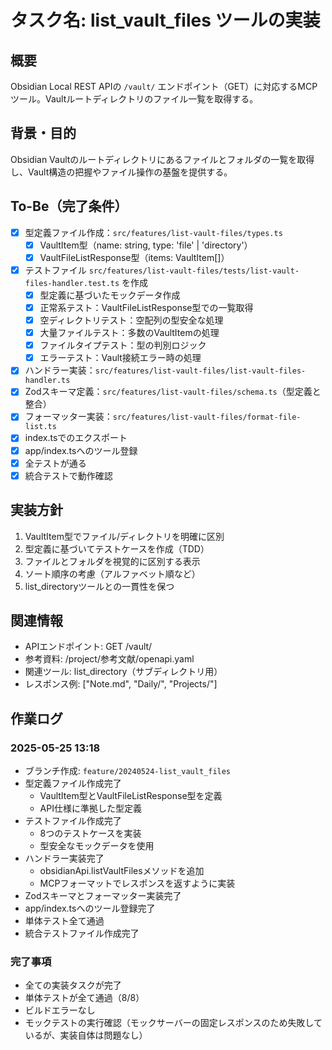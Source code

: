 # タスク名: list_vault_files ツールの実装

## 概要
Obsidian Local REST APIの `/vault/` エンドポイント（GET）に対応するMCPツール。Vaultルートディレクトリのファイル一覧を取得する。

## 背景・目的
Obsidian Vaultのルートディレクトリにあるファイルとフォルダの一覧を取得し、Vault構造の把握やファイル操作の基盤を提供する。

## To-Be（完了条件）
- [x] 型定義ファイル作成：`src/features/list-vault-files/types.ts`
  - [x] VaultItem型（name: string, type: 'file' | 'directory'）
  - [x] VaultFileListResponse型（items: VaultItem[]）
- [x] テストファイル `src/features/list-vault-files/tests/list-vault-files-handler.test.ts` を作成
  - [x] 型定義に基づいたモックデータ作成
  - [x] 正常系テスト：VaultFileListResponse型での一覧取得
  - [x] 空ディレクトリテスト：空配列の型安全な処理
  - [x] 大量ファイルテスト：多数のVaultItemの処理
  - [x] ファイルタイプテスト：型の判別ロジック
  - [x] エラーテスト：Vault接続エラー時の処理
- [x] ハンドラー実装：`src/features/list-vault-files/list-vault-files-handler.ts`
- [x] Zodスキーマ定義：`src/features/list-vault-files/schema.ts`（型定義と整合）
- [x] フォーマッター実装：`src/features/list-vault-files/format-file-list.ts`
- [x] index.tsでのエクスポート
- [x] app/index.tsへのツール登録
- [x] 全テストが通る
- [x] 統合テストで動作確認

## 実装方針
1. VaultItem型でファイル/ディレクトリを明確に区別
2. 型定義に基づいてテストケースを作成（TDD）
3. ファイルとフォルダを視覚的に区別する表示
4. ソート順序の考慮（アルファベット順など）
5. list_directoryツールとの一貫性を保つ

## 関連情報
- APIエンドポイント: GET /vault/
- 参考資料: /project/参考文献/openapi.yaml
- 関連ツール: list_directory（サブディレクトリ用）
- レスポンス例: ["Note.md", "Daily/", "Projects/"]

## 作業ログ
### 2025-05-25 13:18
- ブランチ作成: `feature/20240524-list_vault_files`
- 型定義ファイル作成完了
  - VaultItem型とVaultFileListResponse型を定義
  - API仕様に準拠した型定義
- テストファイル作成完了
  - 8つのテストケースを実装
  - 型安全なモックデータを使用
- ハンドラー実装完了
  - obsidianApi.listVaultFilesメソッドを追加
  - MCPフォーマットでレスポンスを返すように実装
- Zodスキーマとフォーマッター実装完了
- app/index.tsへのツール登録完了
- 単体テスト全て通過
- 統合テストファイル作成完了

### 完了事項
- 全ての実装タスクが完了
- 単体テストが全て通過（8/8）
- ビルドエラーなし
- モックテストの実行確認（モックサーバーの固定レスポンスのため失敗しているが、実装自体は問題なし）